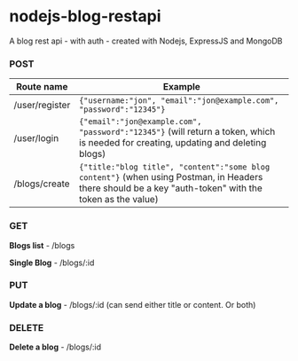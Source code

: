 # nodejs-blog-restapi
A blog rest api - with auth -  created with Nodejs, ExpressJS and MongoDB

### POST
Route name | Example
-----------|----------
/user/register | `{"username:"jon", "email":"jon@example.com", "password":"12345"}`
/user/login | `{"email":"jon@example.com", "password":"12345"}` (will return a token, which is needed for creating, updating and deleting blogs)
/blogs/create | `{"title:"blog title", "content":"some blog content"}` (when using Postman, in Headers there should be a key "auth-token" with the token as the value)

### GET

**Blogs list** - /blogs

**Single Blog** - /blogs/:id

### PUT
**Update a blog** - /blogs/:id (can send either title or content. Or both)

### DELETE
**Delete a blog** - /blogs/:id
